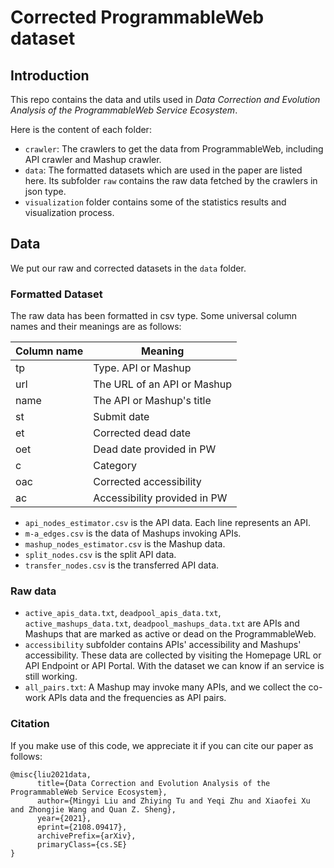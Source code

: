 # Corrected ProgrammableWeb dataset

## Introduction

This repo contains the data and utils used in *Data Correction and Evolution Analysis of the ProgrammableWeb Service Ecosystem*.

Here is the content of each folder:

- `crawler`: The crawlers to get the data from ProgrammableWeb, including API crawler and Mashup crawler.
- `data`: The formatted datasets which are used in the paper are listed here. Its subfolder `raw` contains the raw data fetched by the crawlers in json type. 
- `visualization` folder contains some of the statistics results and visualization process.

## Data

We put our raw and corrected datasets in the `data` folder.

### Formatted Dataset

The raw data has been formatted in csv type. Some universal column names and their meanings are as follows:

| Column name | Meaning                      |
| ----------- | ---------------------------- |
| tp          | Type. API or Mashup          |
| url         | The URL of an API or Mashup  |
| name        | The API or Mashup's title    |
| st          | Submit date                  |
| et          | Corrected dead date          |
| oet         | Dead date provided in PW     |
| c           | Category                     |
| oac         | Corrected accessibility      |
| ac          | Accessibility provided in PW |

- `api_nodes_estimator.csv` is the API data. Each line represents an API.
- `m-a_edges.csv` is the data of Mashups invoking APIs.
- `mashup_nodes_estimator.csv` is the Mashup data.
- `split_nodes.csv` is the split API data.
- `transfer_nodes.csv` is the transferred API data.

### Raw data

- `active_apis_data.txt`, `deadpool_apis_data.txt`,  `active_mashups_data.txt`, `deadpool_mashups_data.txt`  are APIs and Mashups that are marked as active or dead on the ProgrammableWeb.
- `accessibility` subfolder contains APIs' accessibility and Mashups' accessibility. These data are collected by visiting the Homepage URL or API Endpoint or API Portal. With the dataset we can know if an service is still working.
- `all_pairs.txt`: A Mashup may invoke many APIs, and we collect the co-work APIs data and the frequencies as API pairs.


### Citation
If you make use of this code, we appreciate it if you can cite our paper as follows:
```
@misc{liu2021data,
      title={Data Correction and Evolution Analysis of the ProgrammableWeb Service Ecosystem}, 
      author={Mingyi Liu and Zhiying Tu and Yeqi Zhu and Xiaofei Xu and Zhongjie Wang and Quan Z. Sheng},
      year={2021},
      eprint={2108.09417},
      archivePrefix={arXiv},
      primaryClass={cs.SE}
}
```
